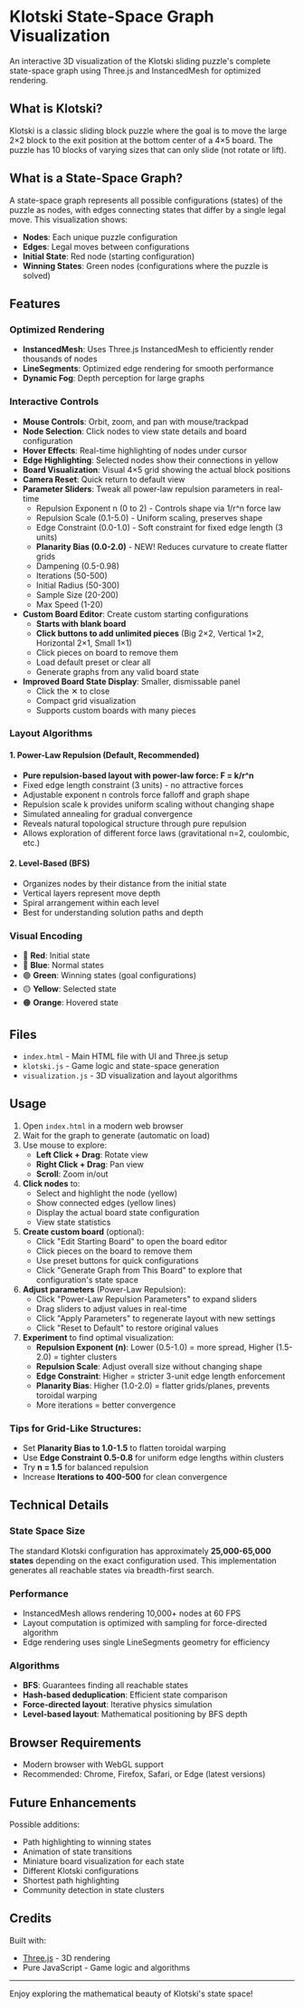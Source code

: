 # Klotski State-Space Graph Visualization

An interactive 3D visualization of the Klotski sliding puzzle's complete state-space graph using Three.js and InstancedMesh for optimized rendering.

## What is Klotski?

Klotski is a classic sliding block puzzle where the goal is to move the large 2×2 block to the exit position at the bottom center of a 4×5 board. The puzzle has 10 blocks of varying sizes that can only slide (not rotate or lift).

## What is a State-Space Graph?

A state-space graph represents all possible configurations (states) of the puzzle as nodes, with edges connecting states that differ by a single legal move. This visualization shows:

- **Nodes**: Each unique puzzle configuration
- **Edges**: Legal moves between configurations
- **Initial State**: Red node (starting configuration)
- **Winning States**: Green nodes (configurations where the puzzle is solved)

## Features

### Optimized Rendering
- **InstancedMesh**: Uses Three.js InstancedMesh to efficiently render thousands of nodes
- **LineSegments**: Optimized edge rendering for smooth performance
- **Dynamic Fog**: Depth perception for large graphs

### Interactive Controls
- **Mouse Controls**: Orbit, zoom, and pan with mouse/trackpad
- **Node Selection**: Click nodes to view state details and board configuration
- **Hover Effects**: Real-time highlighting of nodes under cursor
- **Edge Highlighting**: Selected nodes show their connections in yellow
- **Board Visualization**: Visual 4×5 grid showing the actual block positions
- **Camera Reset**: Quick return to default view
- **Parameter Sliders**: Tweak all power-law repulsion parameters in real-time
  - Repulsion Exponent n (0 to 2) - Controls shape via 1/r^n force law
  - Repulsion Scale (0.1-5.0) - Uniform scaling, preserves shape
  - Edge Constraint (0.0-1.0) - Soft constraint for fixed edge length (3 units)
  - **Planarity Bias (0.0-2.0)** - NEW! Reduces curvature to create flatter grids
  - Dampening (0.5-0.98)
  - Iterations (50-500)
  - Initial Radius (50-300)
  - Sample Size (20-200)
  - Max Speed (1-20)
- **Custom Board Editor**: Create custom starting configurations
  - **Starts with blank board**
  - **Click buttons to add unlimited pieces** (Big 2×2, Vertical 1×2, Horizontal 2×1, Small 1×1)
  - Click pieces on board to remove them
  - Load default preset or clear all
  - Generate graphs from any valid board state
- **Improved Board State Display**: Smaller, dismissable panel
  - Click the ✕ to close
  - Compact grid visualization
  - Supports custom boards with many pieces

### Layout Algorithms

#### 1. Power-Law Repulsion (Default, Recommended)
- **Pure repulsion-based layout with power-law force: F = k/r^n**
- Fixed edge length constraint (3 units) - no attractive forces
- Adjustable exponent n controls force falloff and graph shape
- Repulsion scale k provides uniform scaling without changing shape
- Simulated annealing for gradual convergence
- Reveals natural topological structure through pure repulsion
- Allows exploration of different force laws (gravitational n=2, coulombic, etc.)

#### 2. Level-Based (BFS)
- Organizes nodes by their distance from the initial state
- Vertical layers represent move depth
- Spiral arrangement within each level
- Best for understanding solution paths and depth

### Visual Encoding
- 🔴 **Red**: Initial state
- 🔵 **Blue**: Normal states
- 🟢 **Green**: Winning states (goal configurations)
- 🟡 **Yellow**: Selected state
- 🟠 **Orange**: Hovered state

## Files

- `index.html` - Main HTML file with UI and Three.js setup
- `klotski.js` - Game logic and state-space generation
- `visualization.js` - 3D visualization and layout algorithms

## Usage

1. Open `index.html` in a modern web browser
2. Wait for the graph to generate (automatic on load)
3. Use mouse to explore:
   - **Left Click + Drag**: Rotate view
   - **Right Click + Drag**: Pan view
   - **Scroll**: Zoom in/out
4. **Click nodes** to:
   - Select and highlight the node (yellow)
   - Show connected edges (yellow lines)
   - Display the actual board state configuration
   - View state statistics
5. **Create custom board** (optional):
   - Click "Edit Starting Board" to open the board editor
   - Click pieces on the board to remove them
   - Use preset buttons for quick configurations
   - Click "Generate Graph from This Board" to explore that configuration's state space
6. **Adjust parameters** (Power-Law Repulsion):
   - Click "Power-Law Repulsion Parameters" to expand sliders
   - Drag sliders to adjust values in real-time
   - Click "Apply Parameters" to regenerate layout with new settings
   - Click "Reset to Default" to restore original values
7. **Experiment** to find optimal visualization:
   - **Repulsion Exponent (n)**: Lower (0.5-1.0) = more spread, Higher (1.5-2.0) = tighter clusters
   - **Repulsion Scale**: Adjust overall size without changing shape
   - **Edge Constraint**: Higher = stricter 3-unit edge length enforcement
   - **Planarity Bias**: Higher (1.0-2.0) = flatter grids/planes, prevents toroidal warping
   - More iterations = better convergence
   
### Tips for Grid-Like Structures:
- Set **Planarity Bias to 1.0-1.5** to flatten toroidal warping
- Use **Edge Constraint 0.5-0.8** for uniform edge lengths within clusters
- Try **n = 1.5** for balanced repulsion
- Increase **Iterations to 400-500** for clean convergence

## Technical Details

### State Space Size
The standard Klotski configuration has approximately **25,000-65,000 states** depending on the exact configuration used. This implementation generates all reachable states via breadth-first search.

### Performance
- InstancedMesh allows rendering 10,000+ nodes at 60 FPS
- Layout computation is optimized with sampling for force-directed algorithm
- Edge rendering uses single LineSegments geometry for efficiency

### Algorithms
- **BFS**: Guarantees finding all reachable states
- **Hash-based deduplication**: Efficient state comparison
- **Force-directed layout**: Iterative physics simulation
- **Level-based layout**: Mathematical positioning by BFS depth

## Browser Requirements

- Modern browser with WebGL support
- Recommended: Chrome, Firefox, Safari, or Edge (latest versions)

## Future Enhancements

Possible additions:
- Path highlighting to winning states
- Animation of state transitions
- Miniature board visualization for each state
- Different Klotski configurations
- Shortest path highlighting
- Community detection in state clusters

## Credits

Built with:
- [Three.js](https://threejs.org/) - 3D rendering
- Pure JavaScript - Game logic and algorithms

---

Enjoy exploring the mathematical beauty of Klotski's state space!

